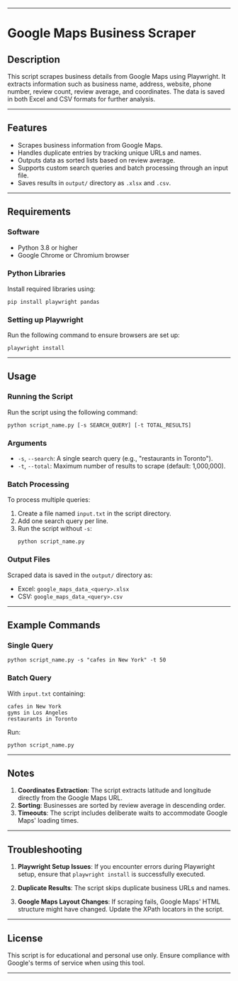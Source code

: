 
---

# Google Maps Business Scraper

## Description
This script scrapes business details from Google Maps using Playwright. It extracts information such as business name, address, website, phone number, review count, review average, and coordinates. The data is saved in both Excel and CSV formats for further analysis.

---

## Features
- Scrapes business information from Google Maps.
- Handles duplicate entries by tracking unique URLs and names.
- Outputs data as sorted lists based on review average.
- Supports custom search queries and batch processing through an input file.
- Saves results in `output/` directory as `.xlsx` and `.csv`.

---

## Requirements

### Software
- Python 3.8 or higher
- Google Chrome or Chromium browser

### Python Libraries
Install required libraries using:
```
pip install playwright pandas
```

### Setting up Playwright
Run the following command to ensure browsers are set up:
```
playwright install
```

---

## Usage

### Running the Script
Run the script using the following command:
```
python script_name.py [-s SEARCH_QUERY] [-t TOTAL_RESULTS]
```

### Arguments
- `-s`, `--search`: A single search query (e.g., "restaurants in Toronto").
- `-t`, `--total`: Maximum number of results to scrape (default: 1,000,000).

### Batch Processing
To process multiple queries:
1. Create a file named `input.txt` in the script directory.
2. Add one search query per line.
3. Run the script without `-s`:
   ```
   python script_name.py
   ```

### Output Files
Scraped data is saved in the `output/` directory as:
- Excel: `google_maps_data_<query>.xlsx`
- CSV: `google_maps_data_<query>.csv`

---

## Example Commands

### Single Query
```
python script_name.py -s "cafes in New York" -t 50
```

### Batch Query
With `input.txt` containing:
```
cafes in New York
gyms in Los Angeles
restaurants in Toronto
```
Run:
```
python script_name.py
```

---

## Notes
1. **Coordinates Extraction**: The script extracts latitude and longitude directly from the Google Maps URL.
2. **Sorting**: Businesses are sorted by review average in descending order.
3. **Timeouts**: The script includes deliberate waits to accommodate Google Maps' loading times.

---

## Troubleshooting

1. **Playwright Setup Issues**:
   If you encounter errors during Playwright setup, ensure that `playwright install` is successfully executed.
   
2. **Duplicate Results**:
   The script skips duplicate business URLs and names.

3. **Google Maps Layout Changes**:
   If scraping fails, Google Maps' HTML structure might have changed. Update the XPath locators in the script.

---

## License
This script is for educational and personal use only. Ensure compliance with Google's terms of service when using this tool.

--- 

